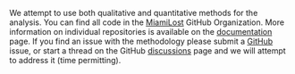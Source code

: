 We attempt to use both qualitative and quantitative methods for the analysis. You can find all code in the [MiamiLost](https://github.com/miamilost) GitHub Organization. More information on individual repositories is available on the [documentation](../../pages/resources/02.documentation.md) page. If you find an issue with the methodology please submit a [GitHub]() issue, or start a thread on the GitHub [discussions]() page and we will attempt to address it (time permitting).
